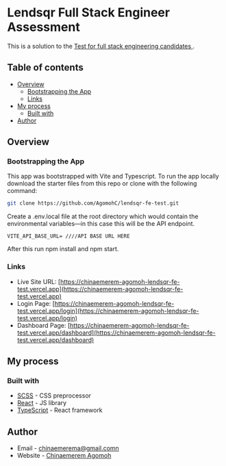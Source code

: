 # Lendsqr Full Stack Engineer Assessment

This is a solution to the
[Test for full stack engineering candidates ](https://docs.google.com/document/d/e/2PACX-1vQCsvmduDh_nk4oVzW3fsEF6tlcgpS2iZqlz2vq8YlPD1mSDPp0CyZUMH3AAsP7S80eFyQX1KazRYsA/pub).

## Table of contents

-  [Overview](#overview)
   -  [Bootstrapping the App](#bootstrapping-the-app)
   -  [Links](#links)
-  [My process](#my-process)
   -  [Built with](#built-with)
-  [Author](#author)

## Overview

### Bootstrapping the App

This app was bootstrapped with Vite and Typescript. To run the app locally download the starter
files from this repo or clone with the following command:

```bash
git clone https://github.com/AgomohC/lendsqr-fe-test.git
```

Create a .env.local file at the root directory which would contain the environmental variables—in
this case this will be the API endpoint.

```env
VITE_API_BASE_URL= ////API BASE URL HERE
```

After this run npm install and npm start.

### Links

-  Live Site URL:
   [https://chinaemerem-agomoh-lendsqr-fe-test.vercel.app](https://chinaemerem-agomoh-lendsqr-fe-test.vercel.app)
-  Login Page:
   [https://chinaemerem-agomoh-lendsqr-fe-test.vercel.app/login](https://chinaemerem-agomoh-lendsqr-fe-test.vercel.app/login)
-  Dashboard Page:
   [https://chinaemerem-agomoh-lendsqr-fe-test.vercel.app/dashboard](https://chinaemerem-agomoh-lendsqr-fe-test.vercel.app/dashboard)

## My process

### Built with

-  [SCSS](https://sass-lang.com/) - CSS preprocessor
-  [React](https://reactjs.org/) - JS library
-  [TypeScript](https://www.typescriptlang.org/) - React framework

## Author

-  Email - [chinaemerema@gmail.comn](mailto:chinaemerema@gmail.com)
-  Website - [Chinaemerem Agomoh](https://emerem.vercel.app)
